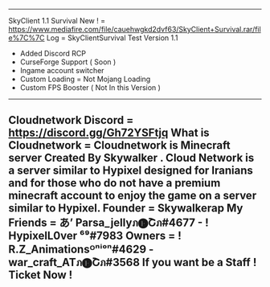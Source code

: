 
------------------------------------------------------------------------------------------------------------------------
SkyClient 1.1 Survival New ! = https://www.mediafire.com/file/cauehwgkd2dvf63/SkyClient+Survival.rar/file%7C%7C
Log = 
SkyClientSurvival Test Version 1.1
- Added Discord RCP 
- CurseForge Support ( Soon )
- Ingame account switcher 
- Custom Loading = Not Mojang Loading 
- Custom FPS Booster ( Not In this Version ) 
------------------------------------------------------------------------------------------------------------------------
Cloudnetwork Discord = https://discord.gg/Gh72YSFtjq
What is Cloudnetwork = Cloudnetwork is Minecraft server Created By Skywalker . Cloud Network is a server similar to Hypixel designed for Iranians and for those who do not have a premium minecraft account to enjoy the game on a server similar to Hypixel.
Founder = Skywalkerap
My Friends = あ’ Parsa_jellyภ🅔Շภ#4677 - ! HypixelL0ver ⁶⁹#7983
Owners = ! R.Z_Animationsᴼⁿⁱᵒⁿ#4629 - war_craft_ATภ🅔Շภ#3568
If you want be a Staff ! Ticket Now ! 
------------------------------------------------------------------------------------------------------------------------
